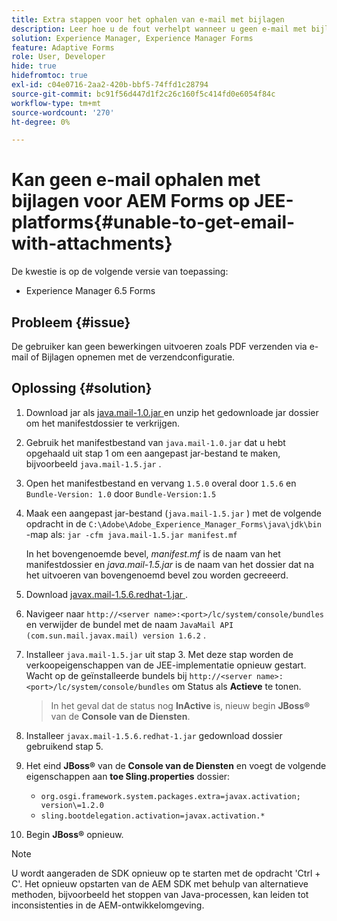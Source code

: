 ```yaml
---
title: Extra stappen voor het ophalen van e-mail met bijlagen
description: Leer hoe u de fout verhelpt wanneer u geen e-mail met bijlagen voor AEM Forms op JEE-platforms kunt ophalen.
solution: Experience Manager, Experience Manager Forms
feature: Adaptive Forms
role: User, Developer
hide: true
hidefromtoc: true
exl-id: c04e0716-2aa2-420b-bbf5-74ffd1c28794
source-git-commit: bc91f56d447d1f2c26c160f5c414fd0e6054f84c
workflow-type: tm+mt
source-wordcount: '270'
ht-degree: 0%

---
```


# Kan geen e-mail ophalen met bijlagen voor AEM Forms op JEE-platforms{#unable-to-get-email-with-attachments}

De kwestie is op de volgende versie van toepassing:

* Experience Manager 6.5 Forms

## Probleem {#issue}

De gebruiker kan geen bewerkingen uitvoeren zoals PDF verzenden via e-mail of Bijlagen opnemen met de verzendconfiguratie.

## Oplossing {#solution}

1. Download jar als [ java.mail-1.0.jar ](/help/forms/using/java.mail-1.0.jar) en unzip het gedownloade jar dossier om het manifestdossier te verkrijgen.

1. Gebruik het manifestbestand van `java.mail-1.0.jar` dat u hebt opgehaald uit stap 1 om een aangepast jar-bestand te maken, bijvoorbeeld `java.mail-1.5.jar` .

1. Open het manifestbestand en vervang `1.5.0` overal door `1.5.6` en `Bundle-Version: 1.0` door `Bundle-Version:1.5`

1. Maak een aangepast jar-bestand (`java.mail-1.5.jar` ) met de volgende opdracht in de `C:\Adobe\Adobe_Experience_Manager_Forms\java\jdk\bin` -map als:
   `jar -cfm java.mail-1.5.jar manifest.mf`

   In het bovengenoemde bevel, *manifest.mf* is de naam van het manifestdossier en *java.mail-1.5.jar* is de naam van het dossier dat na het uitvoeren van bovengenoemd bevel zou worden gecreeerd.

1. Download [ javax.mail-1.5.6.redhat-1.jar ](https://mvnrepository.com/artifact/com.sun.mail/javax.mail/1.5.6.redhat-1).

1. Navigeer naar `http://<server name>:<port>/lc/system/console/bundles` en verwijder de bundel met de naam `JavaMail API (com.sun.mail.javax.mail) version 1.6.2` .

1. Installeer `java.mail-1.5.jar` uit stap 3. Met deze stap worden de verkoopeigenschappen van de JEE-implementatie opnieuw gestart. Wacht op de geïnstalleerde bundels bij `http://<server name>:<port>/lc/system/console/bundles` om Status als **Actieve** te tonen.

   >In het geval dat de status nog **InActive** is, nieuw begin   **JBoss®** van de **Console van de Diensten**.


1. Installeer `javax.mail-1.5.6.redhat-1.jar` gedownload dossier gebruikend stap 5.

1. Het eind **JBoss®** van de **Console van de Diensten** en voegt de volgende eigenschappen aan **toe Sling.properties** dossier:
   * `org.osgi.framework.system.packages.extra=javax.activation; version\=1.2.0`
   * `sling.bootdelegation.activation=javax.activation.*`

1. Begin **JBoss®** opnieuw.

>[!NOTE]
>
> U wordt aangeraden de SDK opnieuw op te starten met de opdracht &#39;Ctrl + C&#39;. Het opnieuw opstarten van de AEM SDK met behulp van alternatieve methoden, bijvoorbeeld het stoppen van Java-processen, kan leiden tot inconsistenties in de AEM-ontwikkelomgeving.
